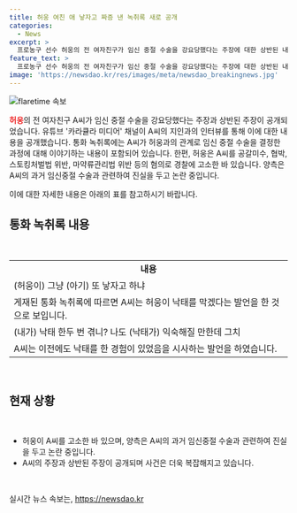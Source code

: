 ```yaml
---
title: 허웅 여친 애 낳자고 짜증 낸 녹취록 새로 공개
categories:
  - News
excerpt: >
  프로농구 선수 허웅의 전 여자친구가 임신 중절 수술을 강요당했다는 주장에 대한 상반된 내용의 통화 녹취록이 공개되었다. 유튜브 카라큘라 미디어 채널에 게재된 인터뷰 영상에서, A 씨의 지인인 B씨가 공개한 녹취록은 녹취록은 A씨가 허웅과의 관계와 임신 중절에 대해 이야기하는 내용을 담고 있다. 허웅은 A씨를 공갈미수, 협박, 스토킹처벌법 등의 혐의로 경찰에 고소했으며, 양측은 진실을 놓고 공방 중이다.
feature_text: >
  프로농구 선수 허웅의 전 여자친구가 임신 중절 수술을 강요당했다는 주장에 대한 상반된 내용의 통화 녹취록이 공개되었다. 유튜브 카라큘라 미디어 채널에 게재된 인터뷰 영상에서, A 씨의 지인인 B씨가 공개한 녹취록은 녹취록은 A씨가 허웅과의 관계와 임신 중절에 대해 이야기하는 내용을 담고 있다. 허웅은 A씨를 공갈미수, 협박, 스토킹처벌법 등의 혐의로 경찰에 고소했으며, 양측은 진실을 놓고 공방 중이다.
image: 'https://newsdao.kr/res/images/meta/newsdao_breakingnews.jpg'
---
```


<p><img src="https://newsdao.kr/res/images/meta/newsdao_breakingnews.jpg" alt="flaretime 속보" /></p>

<p><b><span style="color: #ee2323;">허웅</span></b>의 전 여자친구 A씨가 임신 중절 수술을 강요당했다는 주장과 상반된 주장이 공개되었습니다. 유튜브 '카라큘라 미디어' 채널이 A씨의 지인과의 인터뷰를 통해 이에 대한 내용을 공개했습니다. 통화 녹취록에는 A씨가 허웅과의 관계로 임신 중절 수술을 결정한 과정에 대해 이야기하는 내용이 포함되어 있습니다. 한편, 허웅은 A씨를 공갈미수, 협박, 스토킹처벌법 위반, 마약류관리법 위반 등의 혐의로 경찰에 고소한 바 있습니다. 양측은 A씨의 과거 임신중절 수술과 관련하여 진실을 두고 논란 중입니다. </p>

<p>이에 대한 자세한 내용은 아래의 표를 참고하시기 바랍니다.</p>

<h2 data-ke-size="size26">통화 녹취록 내용</h2>

<p data-ke-size="size16">&nbsp;</p>

<table>
    <tbody>
        <tr>
            <td style="text-align: center; height: 17px;"><b>내용</b></td>
        </tr>
        <tr>
            <td>(허웅이) 그냥 (아기) 또 낳자고 하냐</td>
        </tr>
        <tr>
            <td>게재된 통화 녹취록에 따르면 A씨는 허웅이 낙태를 막겠다는 발언을 한 것으로 보입니다. </td>
        </tr>
        <tr>
            <td>(내가) 낙태 한두 번 겪니? 나도 (낙태가) 익숙해질 만한데 그치</td>
        </tr>
        <tr>
            <td>A씨는 이전에도 낙태를 한 경험이 있었음을 시사하는 발언을 하였습니다.</td>
        </tr>
    </tbody>
</table>

<p data-ke-size="size16">&nbsp;</p>

<h2 data-ke-size="size26">현재 상황</h2>

<p data-ke-size="size16">&nbsp;</p>

<ul>
    <li>허웅이 A씨를 고소한 바 있으며, 양측은 A씨의 과거 임신중절 수술과 관련하여 진실을 두고 논란 중입니다.</li>
    <li>A씨의 주장과 상반된 주장이 공개되며 사건은 더욱 복잡해지고 있습니다.</li>
</ul>

<p data-ke-size="size16">&nbsp;</p>
실시간 뉴스 속보는, <a href="https://newsdao.kr" rel="dofollow">https://newsdao.kr</a>


